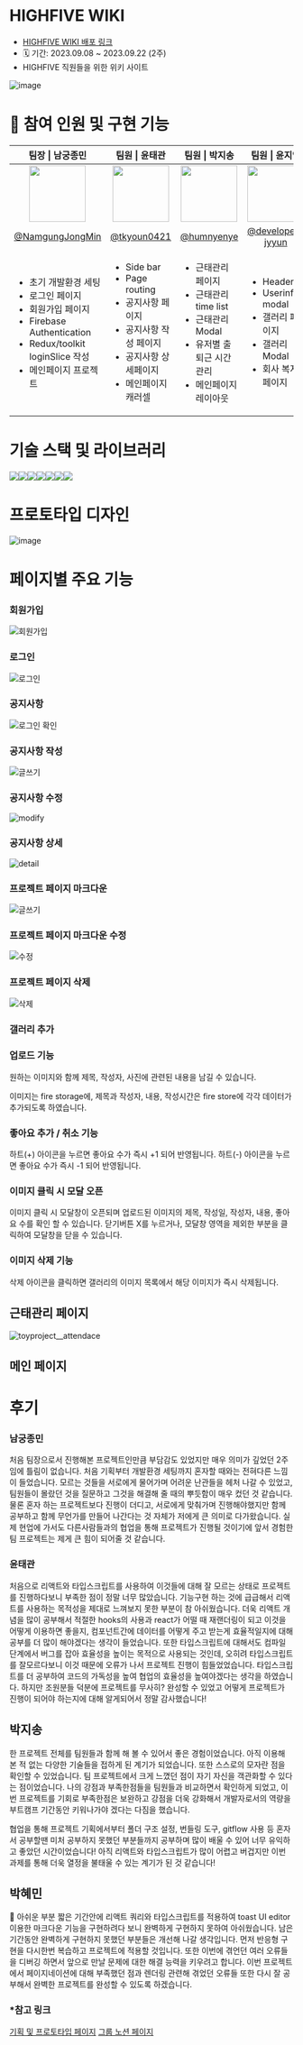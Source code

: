 # HIGHFIVE WIKI
- <a href="https://highfive-dev-4d7f4.firebaseapp.com/"> HIGHFIVE WIKI 배포 링크</a>
- 🗓 기간: 2023.09.08 ~ 2023.09.22 (2주)
- HIGHFIVE 직원들을 위한 위키 사이트

![image](https://github.com/NamgungJongMin/toy1/assets/100336573/99d2dab7-e26a-4e56-8905-d53dd1eb2e04)

# 👭 참여 인원 및 구현 기능
<table>
  <thead>
    <tr>
      <th align="center"> 팀장 | 남궁종민 </th>
      <th align="center"> 팀원 | 윤태관 </th>
      <th align="center"> 팀원 | 박지송 </th>
      <th align="center"> 팀원 | 윤지영 </th>
      <th align="center"> 팀원 | 박혜민 </th>
    </tr>
  </thead>
  <tbody>
    <tr>
      <td align="center">
        <a target="_blank" rel="noopener noreferrer nofollow" href="https://avatars.githubusercontent.com/u/100336573?v=4">
          <img src="https://avatars.githubusercontent.com/u/100336573?v=4" width="100" style="max-width: 100%;">
        </a>
      </td>
      <td align="center">
        <a target="_blank" rel="noopener noreferrer nofollow" href="https://avatars.githubusercontent.com/u/98436988?v=4">
          <img src="https://avatars.githubusercontent.com/u/98436988?v=4" width="100" style="max-width: 100%;">
        </a>
      </td>
      <td align="center">
        <a target="_blank" rel="noopener noreferrer nofollow" href="https://avatars.githubusercontent.com/u/106056638?v=4">
          <img src="https://avatars.githubusercontent.com/u/106056638?v=4" width="100" style="max-width: 100%;">
        </a>
      </td>
      <td align="center">
        <a target="_blank" rel="noopener noreferrer nofollow" href="https://avatars.githubusercontent.com/u/131247158?v=4">
          <img src="https://avatars.githubusercontent.com/u/131247158?v=4" width="100" style="max-width: 100%;">
        </a>
      </td>
      <td align="center">
        <a target="_blank" rel="noopener noreferrer nofollow" href="https://avatars.githubusercontent.com/u/137421610?v=4">
          <img src="https://avatars.githubusercontent.com/u/137421610?v=4" width="100" style="max-width: 100%;">
        </a>
      </td>
    </tr>
    <tr>
      <td align="center">
        <a href="https://github.com/NamgungJongMin">@NamgungJongMin</a>
      </td>
      <td align="center">
        <a href="https://github.com/tkyoun0421">@tkyoun0421</a>
      </td>
      <td align="center">
        <a href="https://github.com/humnyenye">@humnyenye</a>
      </td>
      <td align="center">
        <a href="https://github.com/developer-jyyun">@developer-jyyun</a>
      </td>
      <td align="center">
        <a href="https://github.com/IAMISTP">@IAMISTP</a>
      </td>
    </tr>
    <tr>
      <td>
        <ul>
          <li>초기 개발환경 세팅</li>
          <li>로그인 페이지</li>
          <li>회원가입 페이지</li>
          <li>Firebase Authentication</li>
          <li>Redux/toolkit loginSlice 작성</li>
          <li>메인페이지 프로젝트</li>
        </ul>
      </td>
      <td>
        <ul>
          <li>Side bar</li>
          <li>Page routing</li>
          <li>공지사항 페이지</li>
          <li>공지사항 작성 페이지</li>
          <li>공지사항 상세페이지</li>
          <li>메인페이지 캐러셀</li>
        </ul>
      </td>
      <td>
        <ul>
          <li>근태관리 페이지</li>
          <li>근태관리 time list</li>
          <li>근태관리 Modal</li>
          <li>유저별 출퇴근 시간 관리</li>
          <li>메인페이지 레이아웃</li>
        </ul>
      </td>
      <td>
        <ul>
          <li>Header</li>
          <li>Userinfo modal</li>
          <li>갤러리 페이지</li>
          <li>갤러리 Modal</li>
          <li>회사 복지 페이지</li>
        </ul>
      </td>
      <td>
        <ul>
          <li>프로젝트 페이지</li>
          <li>프로젝트 작성 페이지</li>
          <li>프로젝트 상세 페이지</li>
          <li>List box Component</li>
        </ul>
      </td>
    </tr>
  </tbody>
</table>

# 기술 스택 및 라이브러리
<div style="display: flex;">
  <img src="https://img.shields.io/badge/typescript-%23007ACC.svg?style=for-the-badge&logo=typescript&logoColor=white" />
  <img src="https://img.shields.io/badge/react-%2320232a?style=for-the-badge&logo=react&logoColor=%2361DAFB" />
  <img src="https://img.shields.io/badge/sass-CC6699?style=for-the-badge&logo=sass&logoColor=white" />
  <img src="https://img.shields.io/badge/github-181717?style=for-the-badge&logo=github&logoColor=white" />
  <img src="https://img.shields.io/badge/Firebase-%23039BE5.svg?style=for-the-badge&logo=Firebase" />
  <img src="https://img.shields.io/badge/Redux/toolkit-%23039BE5.svg?style=for-the-badge&logo=Redux" />
  <img src="https://img.shields.io/badge/REACTQUERY-FF4154.svg?style=for-the-badge&logo=reactquery&logoColor=white" />
</div>

# 프로토타입 디자인
![image](https://github.com/NamgungJongMin/toy1/assets/100336573/83a4ece9-6b6c-4515-8c2d-de03dba6bb14)

# 페이지별 주요 기능

### 회원가입
![회원가입](https://github.com/NamgungJongMin/toy1/assets/100336573/c64802b0-c900-43e4-bd27-931bc0e4a786)


### 로그인
![로그인](https://github.com/NamgungJongMin/toy1/assets/100336573/9ecc2edc-09e8-41e6-bc42-6655fdece71f)

### 공지사항
![로그인 확인](https://github.com/tkyoun0421/toy1/assets/98436988/3237f5d8-81ae-4dcc-86a3-d140029d77f4)

### 공지사항 작성
![글쓰기](https://github.com/tkyoun0421/toy1/assets/98436988/af67cc17-69a3-4450-b52c-dff8c1e2989d)

### 공지사항 수정
![modify](https://github.com/tkyoun0421/toy1/assets/98436988/39414f38-b649-4801-9dff-8f1d27f72801)

### 공지사항 상세
![detail](https://github.com/tkyoun0421/toy1/assets/98436988/f4dc887f-3817-44bf-94f9-84206be18843)

### 프로젝트 페이지 마크다운
![글쓰기](https://github.com/IAMISTP/toy1/assets/137421610/e3e4b29e-df04-4730-a157-7a30c2b37b2f)

### 프로젝트 페이지 마크다운 수정
![수정](https://github.com/IAMISTP/toy1/assets/137421610/befe9848-8c7f-4f44-baca-aedf0459f2e4)
 
### 프로젝트 페이지 삭제
![삭제](https://github.com/IAMISTP/toy1/assets/137421610/184d991c-7525-4996-a697-fbbaf714e60d)

### 갤러리 추가

### 업로드 기능

원하는 이미지와 함께 제목, 작성자, 사진에 관련된 내용을 남길 수 있습니다.

이미지는 fire storage에, 제목과 작성자, 내용, 작성시간은 fire store에 각각 데이터가 추가되도록 하였습니다.

### 좋아요 추가 / 취소 기능

하트(+) 아이콘을 누르면 좋아요 수가 즉시 +1 되어 반영됩니다.
하트(-) 아이콘을 누르면 좋아요 수가 즉시 -1 되어 반영됩니다.

### 이미지 클릭 시 모달 오픈

이미지 클릭 시 모달창이 오픈되며 업로드된 이미지의 제목, 작성일, 작성자, 내용, 좋아요 수를 확인 할 수 있습니다.
닫기버튼 X를 누르거나, 모달창 영역을 제외한 부분을 클릭하여 모달창을 닫을 수 있습니다.

### 이미지 삭제 기능

삭제 아이콘을 클릭하면 갤러리의 이미지 목록에서 해당 이미지가 즉시 삭제됩니다.

## 근태관리 페이지
![toyproject__attendace](https://github.com/humnyenye/toy1/assets/106056638/509c1018-3d6b-4320-9363-eeae89a1d754)


## 메인 페이지

# 후기

### 남궁종민
처음 팀장으로서 진행해본 프로젝트인만큼 부담감도 있었지만 매우 의미가 깊었던 2주임에 틀림이 없습니다. 처음 기획부터 개발환경 세팅까지 혼자할 때와는 전혀다른 느낌이 들었습니다. 모르는 것들을 서로에게 물어가며 어려운 난관들을 헤처 나갈 수 있었고, 팀원들이 몰랐던 것을 질문하고 그것을 해결해 줄 때의 뿌듯함이 매우 컸던 것 같습니다. 물론 혼자 하는 프로젝트보다 진행이 더디고, 서로에게 맞춰가며 진행해야했지만 함께 공부하고 함께 무언가를 만들어 나간다는 것 자체가 저에게 큰 의미로 다가왔습니다. 실제 현업에 가서도 다른사람들과의 협업을 통해 프로젝트가 진행될 것이기에 앞서 경험한 팀 프로젝트는 제게 큰 힘이 되어줄 것 같습니다.

### 윤태관
처음으로 리액트와 타입스크립트를 사용하여 이것들에 대해 잘 모르는 상태로 프로젝트를 진행하다보니 부족한 점이 정말 너무 많았습니다. 기능구현 하는 것에 급급해서 리액트를 사용하는 목적성을 제대로 느껴보지 못한 부분이 참 아쉬웠습니다. 더욱 리액트 개념을 많이 공부해서 적절한 hooks의 사용과 react가 어떨 때 재랜더링이 되고 이것을 어떻게 이용하면 좋을지, 컴포넌트간에 데이터를 어떻게 주고 받는게 효율적일지에 대해 공부를 더 많이 해야겠다는 생각이 들었습니다. 또한 타입스크립트에 대해서도 컴파일 단계에서 버그를 잡아 효율성을 높이는 목적으로 사용되는 것인데, 오히려 타입스크립트를 잘모르다보니 이것 때문에 오류가 나서 프로젝트 진행이 힘들었었습니다. 타입스크립트를 더 공부하여 코드의 가독성을 높여 협업의 효율성을 높여야겠다는 생각을 하였습니다. 하지만 조원분들 덕분에 프로젝트를 무사히? 완성할 수 있었고 어떻게 프로젝트가 진행이 되어야 하는지에 대해 알게되어서 정말 감사했습니다!


## 박지송
한 프로젝트 전체를 팀원들과 함께 해 볼 수 있어서 좋은 경험이었습니다. 아직 이용해 본 적 없는 다양한 기술들을 접하게 된 계기가 되었습니다. 또한 스스로의 모자란 점을 확인할 수 있었습니다. 팀 프로젝트에서 크게 느꼈던 점이 자기 자신을 객관화할 수 있다는 점이었습니다. 나의 강점과 부족한점들을 팀원들과 비교하면서 확인하게 되었고, 이번 프로젝트를 기회로 부족한점은 보완하고 강점을 더욱 강화해서 개발자로서의 역량을 부트캠프 기간동안 키워나가야 겠다는 다짐을 했습니다.

협업을 통해 프로젝트 기획에서부터 폴더 구조 설정, 번들링 도구, gitflow 사용 등 혼자서 공부할땐 미처 공부하지 못했던 부분들까지 공부하며 많이 배울 수 있어 너무 유익하고 좋았던 시간이었습니다! 아직 리액트와 타입스크립트가 많이 어렵고 버겁지만 이번 과제를 통해 더욱 열정을 불태울 수 있는 계기가 된 것 같습니다!

## 박혜민
🥹 아쉬운 부분
짧은 기간안에 리액트 쿼리와 타입스크립트를 적용하여 toast UI editor 이용한 마크다운 기능을 구현하려다 보니 완벽하게 구현하지 못하여 아쉬웠습니다. 남은 기간동안 완벽하게 구현하지 못했던 부분들은 개선해 나갈 생각입니다.
먼저 반응형 구현을 다시한번 복습하고 프로젝트에 적용할 것입니다. 또한 이번에 겪언던 여러 오류들을 디버깅 하면서 앞으로 만날 문제에 대한 해결 능력을 키우려고 합니다. 이번 프로젝트에서 페이지네이션에 대해 부족했던 점과 렌더링 관련해 겪었던 오류들 또한 다시 잘 공부해서 완벽한 프로젝트를 완성할 수 있도록 하겠습니다.

### *참고 링크
<a href="https://excalidraw.com/#room=7d052dc46c5fb15ba7f2,slqyQz_fa6h7-pLVPWX41A">기획 및 프로토타입 페이지</a>
<a href="https://www.notion.so/5-1c3d6b89ec454b48ad96d2f348f52e66">그룹 노션 페이지</a>
